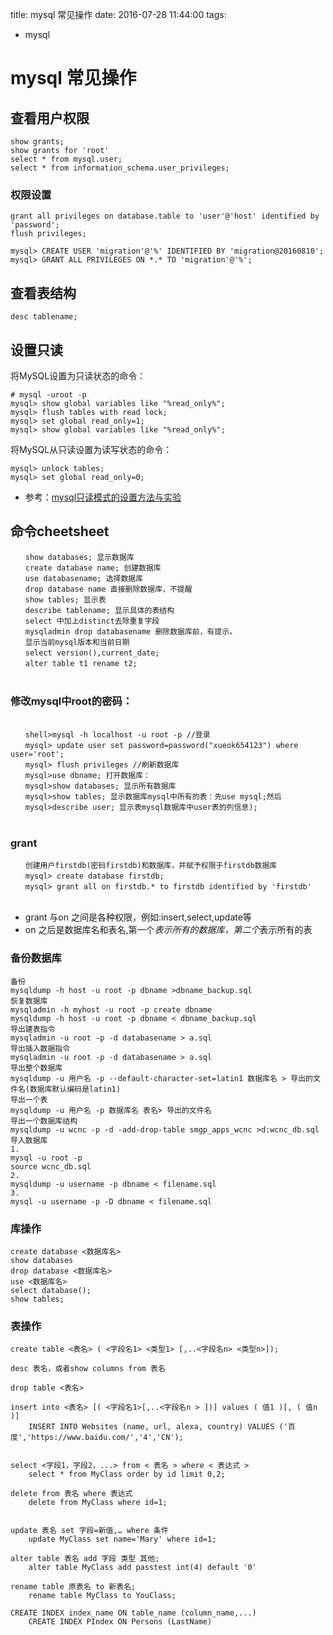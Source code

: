 title: mysql 常见操作
date: 2016-07-28 11:44:00
tags:
- mysql

# mysql 常见操作

## 查看用户权限

	show grants;
	show grants for 'root'
	select * from mysql.user;
	select * from information_schema.user_privileges;
	
### 权限设置


	grant all privileges on database.table to 'user'@'host' identified by 'password';
	flush privileges;	
	
	mysql> CREATE USER 'migration'@'%' IDENTIFIED BY 'migration@20160810';
	mysql> GRANT ALL PRIVILEGES ON *.* TO 'migration'@'%';

## 查看表结构

	desc tablename;
	
## 设置只读

将MySQL设置为只读状态的命令：

	# mysql -uroot -p
	mysql> show global variables like "%read_only%";
	mysql> flush tables with read lock;
	mysql> set global read_only=1;
	mysql> show global variables like "%read_only%";


将MySQL从只读设置为读写状态的命令：

	mysql> unlock tables;
	mysql> set global read_only=0;
	
* 参考：[mysql只读模式的设置方法与实验](http://blog.csdn.net/yumushui/article/details/41645469)	

##  命令cheetsheet

	　　show databases; 显示数据库 
	　　create database name; 创建数据库 
	　　use databasename; 选择数据库 
	　　drop database name 直接删除数据库，不提醒 
	　　show tables; 显示表 
	　　describe tablename; 显示具体的表结构 
	　　select 中加上distinct去除重复字段 
	　　mysqladmin drop databasename 删除数据库前，有提示。 
	　　显示当前mysql版本和当前日期 
	　　select version(),current_date; 
	　　alter table t1 rename t2; 
	　　
### 修改mysql中root的密码： 
	　
	　　shell>mysql -h localhost -u root -p //登录 
	　　mysql> update user set password=password("xueok654123") where user='root'; 
	　　mysql> flush privileges //刷新数据库 
	　　mysql>use dbname; 打开数据库： 
	　　mysql>show databases; 显示所有数据库 
	　　mysql>show tables; 显示数据库mysql中所有的表：先use mysql;然后 
	　　mysql>describe user; 显示表mysql数据库中user表的列信息); 
	　　
### grant 

	　　创建用户firstdb(密码firstdb)和数据库，并赋予权限于firstdb数据库 
	　　mysql> create database firstdb; 
	　　mysql> grant all on firstdb.* to firstdb identified by 'firstdb' 
	　　
* grant 与on 之间是各种权限，例如:insert,select,update等 
* on 之后是数据库名和表名,第一个*表示所有的数据库，第二个*表示所有的表

### 备份数据库 

	备份
	mysqldump -h host -u root -p dbname >dbname_backup.sql 
	恢复数据库 
	mysqladmin -h myhost -u root -p create dbname
	mysqldump -h host -u root -p dbname < dbname_backup.sql 
	导出建表指令
	mysqladmin -u root -p -d databasename > a.sql 
	导出插入数据指令
	mysqladmin -u root -p -d databasename > a.sql 
	导出整个数据库 
	mysqldump -u 用户名 -p --default-character-set=latin1 数据库名 > 导出的文件名(数据库默认编码是latin1) 
	导出一个表
	mysqldump -u 用户名 -p 数据库名 表名> 导出的文件名
	导出一个数据库结构
	mysqldump -u wcnc -p -d -add-drop-table smgp_apps_wcnc >d:wcnc_db.sql 
	导入数据库
	1.
	mysql -u root -p 
	source wcnc_db.sql 
	2.
	mysqldump -u username -p dbname < filename.sql
	3.
	mysql -u username -p -D dbname < filename.sql
	
### 库操作 

	create database <数据库名>
	show databases
	drop database <数据库名> 
	use <数据库名> 
	select database(); 
	show tables; 
	
### 表操作

	create table <表名> ( <字段名1> <类型1> [,..<字段名n> <类型n>]);
	
	desc 表名，或者show columns from 表名 
	
	drop table <表名> 
	
	insert into <表名> [( <字段名1>[,..<字段名n > ])] values ( 值1 )[, ( 值n )]  
		INSERT INTO Websites (name, url, alexa, country) VALUES ('百度','https://www.baidu.com/','4','CN');
		
	
	select <字段1，字段2，...> from < 表名 > where < 表达式 > 
		select * from MyClass order by id limit 0,2; 
		
	delete from 表名 where 表达式 
		delete from MyClass where id=1; 
		
		
	update 表名 set 字段=新值,… where 条件 
		update MyClass set name='Mary' where id=1; 
		
	alter table 表名 add 字段 类型 其他; 
		alter table MyClass add passtest int(4) default '0'
		
	rename table 原表名 to 新表名; 
		rename table MyClass to YouClass; 
	
	CREATE INDEX index_name ON table_name (column_name,...)
		CREATE INDEX PIndex ON Persons (LastName)
			
			
	
	
	
	